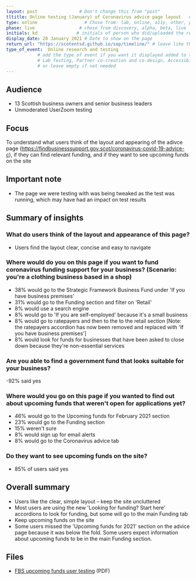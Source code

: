 ```yaml
---
layout: post                # Don't change this from "post"
tltitle: Online testing (January) of Coronavirus advice page layout   # Title to show on the page
type: online                  # Chose from: lab, online, a11y, other, partner
phase: live                 # chose from discovery, alpha, beta, live
initials: kd               # initials of person who did/uploaded the research
display_date: 20 January 2021 # Date to show on the page
return_url: "https://scotentsd.github.io/sep/timeline/" # leave like this         
type_of_event:  Online research and testing            
            # add the type of event if you want it displayed added to the heading when the post if clicked on
            # Lab Testing, Partner co-creation and co-design, Accessibility, Online research and testing, Events, F2F and testing
            # or leave empty if not needed
---
```


## Audience
- 13 Scottish business owners and senior business leaders
- Unmoderated UserZoom testing

## Focus
To understand what users think of the layout and appearing of the adivce page (https://findbusinesssupport.gov.scot/coronavirus-covid-19-advice-c), if they can find relevant funding, and if they want to see upcoming funds on the site

## Important note
- The page we were testing with was being tweaked as the test was running, which may have had an impact on test results

## Summary of insights
### What do users think of the layout and appearance of this page?
- Users find the layout clear, concise and easy to navigate

### Where would do you on this page if you want to fund coronavirus funding support for your business? (Scenario: you're a clothing business based in a shop)
- 38% would go to the Strategic Framework Business Fund under 'If you have business premises'
- 31% would go to the Funding section and filter on 'Retail'
- 8% would use a search engine
- 8% would go to 'If you are self-employed' because it's a small business
- 8% would go to ratepayers and then to the to the retail section [Note: the ratepayers accordion has now been removed and replaced with 'If you have business premises']
- 8% would look for funds for businesses that have been asked to close down because they're non-essential services

### Are you able to find a government fund that looks suitable for your business?
-92% said yes

### Where would you go on this page if you wanted to find out about upcoming funds that weren't open for applications yet?
- 46% would go to the Upcoming funds for February 2021 section
- 23% would go to the Funding section
- 15% weren't sure
- 8% would sign up for email alerts
- 8% would go to the Coronavirus advice tab

### Do they want to see upcoming funds on the site?
- 85% of users said yes

## Overall summary
- Users like the clear, simple layout – keep the site uncluttered
- Most users are using the new 'Looking for funding? Start here' accordions to look for funding, but some will go to the main Funding tab
- Keep upcoming funds on the site
- Some users missed the 'Upcoming funds for 2021' section on the advice page because it was below the fold. Some users expect information about upcoming funds to be in the main Funding section.


## Files
- [FBS upcoming funds user testing](/sep/files/FBS_user_testing_UZ_20Jan_B.pdf) (PDF)


